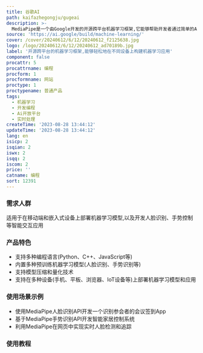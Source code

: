 ```yaml
---
title: 谷歌AI
path: kaifazhegongju/gugeai
description: >-
  MediaPipe是一个由Google开发的开源跨平台机器学习框架,它能够帮助开发者通过简单的API轻松地在不同设备(手机、平板、浏览器、IoT设备等)上构建复杂的机器学习模型和应用。MediaPipe支持多种编程语言,内置了人脸识别、手势识别、目标追踪等多种预训练模型,开发者可以快速集成这些模型来开发智能应用。MediaPipe还支持模型压缩和量化技术,可以将模型大小缩小10倍以上,这对于在移动端部署机器学习模型非常有利。总体来说,MediaPipe是一个非常易用和高效的机器学习开发框架。
source: 'https://ai.google/build/machine-learning/'
cover: /cover/20240612/6/12/20240612_f2125638.jpg
logo: /logo/20240612/6/12/20240612_ad70189b.jpg
label: '开源跨平台的机器学习框架,能够轻松地在不同设备上构建机器学习应用'
component: false
procattr: 5
procattrname: 编程
procform: 1
procformname: 网站
proctype: 1
proctypename: 普通产品
tags:
  - 机器学习
  - 开发编程
  - Ai开放平台
  - 实时处理
createTime: '2023-08-28 13:44:12'
updateTime: '2023-08-28 13:44:12'
lang: en
isicp: 2
isqian: 2
iswx: 2
isqq: 2
iscom: 2
price: ''
catname: 编程
sort: 12391
---
```




### 需求人群
适用于在移动端和嵌入式设备上部署机器学习模型,以及开发人脸识别、手势控制等智能交互应用

### 产品特色
- 支持多种编程语言(Python、C++、JavaScript等)
- 内置多种预训练机器学习模型(人脸识别、手势识别等)
- 支持模型压缩和量化技术
- 支持在多种设备(手机、平板、浏览器、IoT设备等)上部署机器学习模型和应用

### 使用场景示例
- 使用MediaPipe人脸识别API开发一个识别参会者的会议签到App
- 基于MediaPipe手势识别API开发智能家居控制系统
- 利用MediaPipe在网页中实现实时人脸检测和追踪

### 使用教程


  
